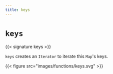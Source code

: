 ```yaml
---
title: keys
---
```


# `keys`

{{< signature keys >}}

`keys` creates an `Iterator` to iterate this `Map`'s keys.

{{< figure src="images/functions/keys.svg" >}}
